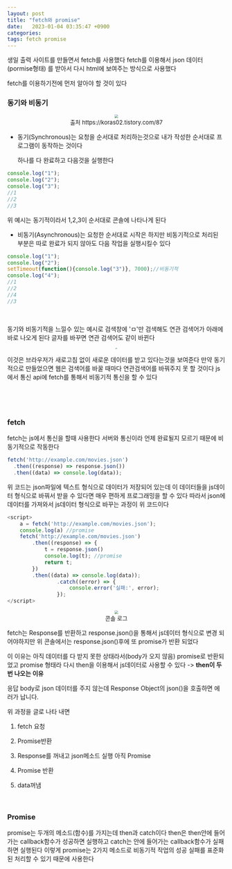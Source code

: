 ```yaml
---
layout: post
title: "fetch와 promise"
date:   2023-01-04 03:35:47 +0900
categories:
tags: fetch promise
---
```


생일 출력 사이트를 만들면서 fetch를 사용했다 fetch를 이용해서 json 데이터(pormise형태) 를 받아서 다시 html에 보여주는 방식으로 사용했다

fetch를 이용하기전에 먼저 알아야 할 것이 있다

### 동기와 비동기

<center>
<img src="https://user-images.githubusercontent.com/80758613/210416803-41723c16-1b23-4ccf-ba27-20acb19d624b.jpeg" style="zoom:50%;">
</center>
<center><font size="2em">출처 https://koras02.tistory.com/87</font></center>


* 동기(Synchronous)는  요청을 순서대로 처리하는것으로 내가 작성한 순서대로 프로그램이 동작하는 것이다

  하나를 다 완료하고 다음것을 실행한다

``` js
console.log("1");
console.log("2");
console.log("3");
//1
//2
//3
```

 위 예시는 동기적이라서 1,2,3이 순서대로 콘솔에 나타나게 된다

* 비동기(Asynchronous)는 요청한 순서대로 시작은 하지만 비동기적으로 처리된 부분은 따로 완료가 되지 않아도 다음 작업을 실행시킬수 있다 

``` js
console.log("1");
console.log("2");
setTimeout(function(){console.log("3")}, 7000);//비동기적
console.log("4");
//1
//2
//4
//3
```

&nbsp;


동기와 비동기적을 느낄수 있는 예시로 검색창에 'ㅁ'만 검색해도 연관 검색어가 아래에 바로 나오게 된다 글자를 바꾸면 연관 검색어도 같이 바뀐다  

<center>
<img src="https://user-images.githubusercontent.com/80758613/210417850-b9f34424-b6e2-469f-9eef-b6d28262bf09.png" style="zoom:20%;">
</center>

이것은 브라우저가 새로고침 없이 새로운 데이터를 받고 있다는것을 보여준다 만약 동기적으로 만들었으면 웹은 검색어를 바꿀 때마다 연관검색어를 바꿔주지 못 할 것이다 js에서 통신 api에 fetch를 통해서 비동기적 통신을 할 수 있다

&nbsp;

&nbsp;

### fetch

fetch는 js에서 통신을 할때 사용한다 서버와 통신이라 언제 완료될지 모르기 때문에 비동기적으로 작동한다

``` js
fetch('http://example.com/movies.json')
  .then((response) => response.json())
  .then((data) => console.log(data));
```

위 코드는 json파일에 텍스트 형식으로 데이터가 저장되어 있는데 이 데이터들을 js데이터 형식으로 바꿔서 받을 수 있다면 매우 편하게 프로그래밍을 할  수 있다 따라서 json에 데이터를 가져와서 js데이터 형식으로 바꾸는 과정이 위 코드이다

``` js
<script>
    a = fetch('http://example.com/movies.json');
    console.log(a) //promise
    fetch('http://example.com/movies.json')
        .then((response) => {
            t = response.json()
            console.log(t); //promise
            return t;
        })
        .then((data) => console.log(data));
				.catch((error) => {
  					console.error('실패:', error);
				});
</script>
```

<center>
<img src="https://user-images.githubusercontent.com/80758613/210425333-53f3e2aa-363a-44ca-b651-fcb32e2b2879.png" style="zoom:50%;">
</center>

<center><font size="2em">콘솔 로그</font></center> 

fetch는 Response를 반환하고 response.json()을 통해서 js데이터 형식으로 변경 되어야하지만 위 콘솔에서는  response.json()후에 또 promise가 반환 되었다

이 이유는 아직 데이터를 다 받지 못한 상태라서(body가 오지 않음) promise로 반환되었고 promise 형태라 다시 then을 이용해서 js데이터로 사용할 수 있다 -> **then이 두번 나오는 이유**

응답 body로 json 데이터를 주지 않는데 Response Object의 json()을 호출하면 에러가 납니다.

위 과정을 글로 나타 내면 

1. fetch 요청

2. Promise<Response>반환
3. Response를 꺼내고 json메소드 실행 아직 Promise
4. Promise<data> 반환
5. data꺼냄

&nbsp;

### Promise

promise는 두개의 메소드(함수)를 가지는데 then과 catch이다 then은  then안에 들어가는 callback함수가 성공하면 실행하고 catch는 안에 들어가는 callback함수가 실패하면 실행된다 이렇게 promise는 2가지 메소드로 비동기적 작업의 성공 실패를 표준화된 처리할 수 있기 때문에 사용한다

&nbsp;

&nbsp;

&nbsp;

&nbsp;



 